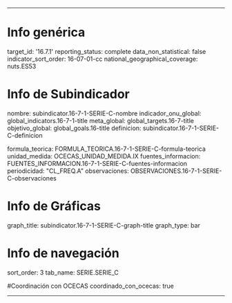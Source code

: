 ---

# Info genérica
target_id: '16.7.1'
reporting_status: complete
data_non_statistical: false
indicator_sort_order: 16-07-01-cc
national_geographical_coverage: nuts.ES53

# Info de Subindicador
nombre: subindicator.16-7-1-SERIE-C-nombre
indicador_onu_global: global_indicators.16-7-1-title
meta_global: global_targets.16-7-title
objetivo_global: global_goals.16-title
definicion: subindicator.16-7-1-SERIE-C-definicion

formula_teorica: FORMULA_TEORICA.16-7-1-SERIE-C-formula-teorica
unidad_medida: OCECAS_UNIDAD_MEDIDA.IX
fuentes_informacion: FUENTES_INFORMACION.16-7-1-SERIE-C-fuentes-informacion
periodicidad: "CL_FREQ.A"
observaciones: OBSERVACIONES.16-7-1-SERIE-C-observaciones

# Info de Gráficas
graph_title: subindicator.16-7-1-SERIE-C-graph-title
graph_type: bar

# Info de navegación
sort_order: 3
tab_name: SERIE.SERIE_C

#Coordinación con OCECAS
coordinado_con_ocecas: true

---